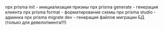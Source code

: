 npx prisma init - инициализация призмы
npx prisma generate - генерация клиента
npx prisma format - форматирование схемы
npx prisma studio - админка
npx prisma migrate dev - генерация файлов миграции БД (только для девелопмента!!!)